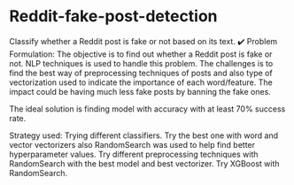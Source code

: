 # Reddit-fake-post-detection
Classify whether a Reddit post is fake or not based on its text.
✔️ Problem Formulation:
The objective is to find out whether a Reddit post is fake or not. NLP techniques is used to handle this problem. The challenges is to find the best way of preprocessing techniques of posts and also type of vectorization used to indicate the importance of each word/feature. The impact could be having much less fake posts by banning the fake ones.

The ideal solution is finding model with accuracy with at least 70% success rate.

Strategy used:
Trying different classifiers.
Try the best one with word and vector vectorizers also RandomSearch was used to help find better hyperparameter values.
Try different preprocessing techniques with RandomSearch with the best model and best vectorizer.
Try XGBoost with RandomSearch.
